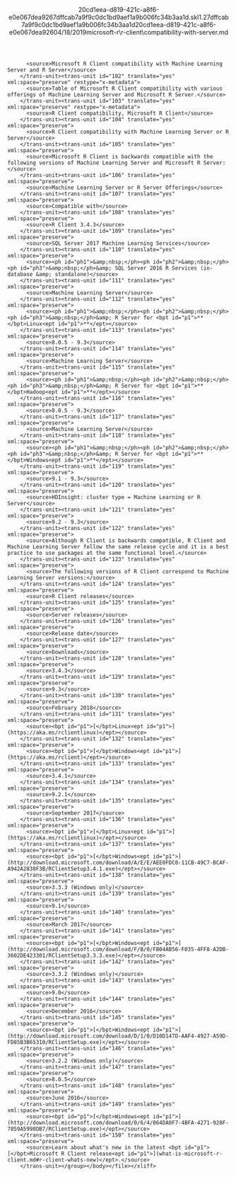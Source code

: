 <?xml version="1.0"?><xliff version="1.2" xmlns="urn:oasis:names:tc:xliff:document:1.2" xmlns:xsi="http://www.w3.org/2001/XMLSchema-instance" xsi:schemaLocation="urn:oasis:names:tc:xliff:document:1.2 xliff-core-1.2-transitional.xsd"><file datatype="xml" original="compatibility-with-server.md" source-language="en-US" target-language="en-US"><header><tool tool-id="mdxliff" tool-name="mdxliff" tool-version="1.0-d1654b2" tool-company="Microsoft" /><xliffext:skl_file_name xmlns:xliffext="urn:microsoft:content:schema:xliffextensions">20cd1eea-d819-421c-a8f6-e0e067dea9267dffcab7a9f9c0dc1bd9aef1a9b006fc34b3aa1d.skl</xliffext:skl_file_name><xliffext:version xmlns:xliffext="urn:microsoft:content:schema:xliffextensions">1.2</xliffext:version><xliffext:ms.openlocfilehash xmlns:xliffext="urn:microsoft:content:schema:xliffextensions">7dffcab7a9f9c0dc1bd9aef1a9b006fc34b3aa1d</xliffext:ms.openlocfilehash><xliffext:ms.sourcegitcommit xmlns:xliffext="urn:microsoft:content:schema:xliffextensions">20cd1eea-d819-421c-a8f6-e0e067dea926</xliffext:ms.sourcegitcommit><xliffext:ms.lasthandoff xmlns:xliffext="urn:microsoft:content:schema:xliffextensions">04/18/2019</xliffext:ms.lasthandoff><xliffext:ms.openlocfilepath xmlns:xliffext="urn:microsoft:content:schema:xliffextensions">microsoft-r\r-client\compatibility-with-server.md</xliffext:ms.openlocfilepath></header><body><group id="content" extype="content"><trans-unit id="101" translate="yes" xml:space="preserve" restype="x-metadata">
          <source>Microsoft R Client compatibility with Machine Learning Server and R Server</source>
        </trans-unit><trans-unit id="102" translate="yes" xml:space="preserve" restype="x-metadata">
          <source>Table of Microsoft R Client compatibility with various offerings of Machine Learning Server and Microsoft R Server.</source>
        </trans-unit><trans-unit id="103" translate="yes" xml:space="preserve" restype="x-metadata">
          <source>R Client compatibility, Microsoft R Client</source>
        </trans-unit><trans-unit id="104" translate="yes" xml:space="preserve">
          <source>R Client compatibility with Machine Learning Server or R Server</source>
        </trans-unit><trans-unit id="105" translate="yes" xml:space="preserve">
          <source>Microsoft R Client is backwards compatible with the following versions of Machine Learning Server and Microsoft R Server:</source>
        </trans-unit><trans-unit id="106" translate="yes" xml:space="preserve">
          <source>Machine Learning Server or R Server Offerings</source>
        </trans-unit><trans-unit id="107" translate="yes" xml:space="preserve">
          <source>Compatible with</source>
        </trans-unit><trans-unit id="108" translate="yes" xml:space="preserve">
          <source>R Client 3.4.3</source>
        </trans-unit><trans-unit id="109" translate="yes" xml:space="preserve">
          <source>SQL Server 2017 Machine Learning Services</source>
        </trans-unit><trans-unit id="110" translate="yes" xml:space="preserve">
          <source><ph id="ph1">&amp;nbsp;</ph><ph id="ph2">&amp;nbsp;</ph><ph id="ph3">&amp;nbsp;</ph>&amp; SQL Server 2016 R Services (in-database &amp; standalone)</source>
        </trans-unit><trans-unit id="111" translate="yes" xml:space="preserve">
          <source>Machine Learning Server</source>
        </trans-unit><trans-unit id="112" translate="yes" xml:space="preserve">
          <source><ph id="ph1">&amp;nbsp;</ph><ph id="ph2">&amp;nbsp;</ph><ph id="ph3">&amp;nbsp;</ph>&amp; R Server for <bpt id="p1">**</bpt>Linux<ept id="p1">**</ept></source>
        </trans-unit><trans-unit id="113" translate="yes" xml:space="preserve">
          <source>8.0.5 - 9.3</source>
        </trans-unit><trans-unit id="114" translate="yes" xml:space="preserve">
          <source>Machine Learning Server</source>
        </trans-unit><trans-unit id="115" translate="yes" xml:space="preserve">
          <source><ph id="ph1">&amp;nbsp;</ph><ph id="ph2">&amp;nbsp;</ph><ph id="ph3">&amp;nbsp;</ph>&amp; R Server for <bpt id="p1">**</bpt>Hadoop<ept id="p1">**</ept></source>
        </trans-unit><trans-unit id="116" translate="yes" xml:space="preserve">
          <source>8.0.5 - 9.3</source>
        </trans-unit><trans-unit id="117" translate="yes" xml:space="preserve">
          <source>Machine Learning Server</source>
        </trans-unit><trans-unit id="118" translate="yes" xml:space="preserve">
          <source><ph id="ph1">&amp;nbsp;</ph><ph id="ph2">&amp;nbsp;</ph><ph id="ph3">&amp;nbsp;</ph>&amp; R Server for <bpt id="p1">**</bpt>Windows<ept id="p1">**</ept></source>
        </trans-unit><trans-unit id="119" translate="yes" xml:space="preserve">
          <source>9.1 - 9.3</source>
        </trans-unit><trans-unit id="120" translate="yes" xml:space="preserve">
          <source>HDInsight: cluster type = Machine Learning or R Server</source>
        </trans-unit><trans-unit id="121" translate="yes" xml:space="preserve">
          <source>9.2 - 9.3</source>
        </trans-unit><trans-unit id="122" translate="yes" xml:space="preserve">
          <source>Although R Client is backwards compatible, R Client and Machine Learning Server follow the same release cycle and it is a best practice to use packages at the same functional level.</source>
        </trans-unit><trans-unit id="123" translate="yes" xml:space="preserve">
          <source>The following versions of R Client correspond to Machine Learning Server versions:</source>
        </trans-unit><trans-unit id="124" translate="yes" xml:space="preserve">
          <source>R Client releases</source>
        </trans-unit><trans-unit id="125" translate="yes" xml:space="preserve">
          <source>Server releases</source>
        </trans-unit><trans-unit id="126" translate="yes" xml:space="preserve">
          <source>Release date</source>
        </trans-unit><trans-unit id="127" translate="yes" xml:space="preserve">
          <source>Downloads</source>
        </trans-unit><trans-unit id="128" translate="yes" xml:space="preserve">
          <source>3.4.3</source>
        </trans-unit><trans-unit id="129" translate="yes" xml:space="preserve">
          <source>9.3</source>
        </trans-unit><trans-unit id="130" translate="yes" xml:space="preserve">
          <source>February 2018</source>
        </trans-unit><trans-unit id="131" translate="yes" xml:space="preserve">
          <source><bpt id="p1">[</bpt>Linux<ept id="p1">](https://aka.ms/rclientlinux)</ept></source>
        </trans-unit><trans-unit id="132" translate="yes" xml:space="preserve">
          <source><bpt id="p1">[</bpt>Windows<ept id="p1">](https://aka.ms/rclient)</ept></source>
        </trans-unit><trans-unit id="133" translate="yes" xml:space="preserve">
          <source>3.4.1</source>
        </trans-unit><trans-unit id="134" translate="yes" xml:space="preserve">
          <source>9.2.1</source>
        </trans-unit><trans-unit id="135" translate="yes" xml:space="preserve">
          <source>September 2017</source>
        </trans-unit><trans-unit id="136" translate="yes" xml:space="preserve">
          <source><bpt id="p1">[</bpt>Linux<ept id="p1">](https://aka.ms/rclientlinux)</ept></source>
        </trans-unit><trans-unit id="137" translate="yes" xml:space="preserve">
          <source><bpt id="p1">[</bpt>Windows<ept id="p1">](http://download.microsoft.com/download/A/E/E/AEE0FDC0-11CB-49C7-BCAF-A942A2830F3B/RClientSetup3.4.1.exe)</ept></source>
        </trans-unit><trans-unit id="138" translate="yes" xml:space="preserve">
          <source>3.3.3 (Windows only)</source>
        </trans-unit><trans-unit id="139" translate="yes" xml:space="preserve">
          <source>9.1</source>
        </trans-unit><trans-unit id="140" translate="yes" xml:space="preserve">
          <source>March 2017</source>
        </trans-unit><trans-unit id="141" translate="yes" xml:space="preserve">
          <source><bpt id="p1">[</bpt>Windows<ept id="p1">](http://download.microsoft.com/download/F/B/0/FB04AB56-F035-4FF8-A2DB-3602DE423301/RClientSetup3.3.3.exe)</ept></source>
        </trans-unit><trans-unit id="142" translate="yes" xml:space="preserve">
          <source>3.3.2 (Windows only)</source>
        </trans-unit><trans-unit id="143" translate="yes" xml:space="preserve">
          <source>9.0</source>
        </trans-unit><trans-unit id="144" translate="yes" xml:space="preserve">
          <source>December 2016</source>
        </trans-unit><trans-unit id="145" translate="yes" xml:space="preserve">
          <source><bpt id="p1">[</bpt>Windows<ept id="p1">](http://download.microsoft.com/download/D/1/0/D10D147D-AAF4-4927-A59D-FD85B3B65310/RClientSetup.exe)</ept></source>
        </trans-unit><trans-unit id="146" translate="yes" xml:space="preserve">
          <source>3.2.2 (Windows only)</source>
        </trans-unit><trans-unit id="147" translate="yes" xml:space="preserve">
          <source>8.0.5</source>
        </trans-unit><trans-unit id="148" translate="yes" xml:space="preserve">
          <source>June 2016</source>
        </trans-unit><trans-unit id="149" translate="yes" xml:space="preserve">
          <source><bpt id="p1">[</bpt>Windows<ept id="p1">](http://download.microsoft.com/download/0/6/4/064DA0F7-4BFA-4271-928F-7859A5990DB7/RClientSetup.exe)</ept></source>
        </trans-unit><trans-unit id="150" translate="yes" xml:space="preserve">
          <source>Learn about what's new in the latest <bpt id="p1">[</bpt>Microsoft R Client release<ept id="p1">](what-is-microsoft-r-client.md#r-client-whats-new)</ept>.</source>
        </trans-unit></group></body></file></xliff>